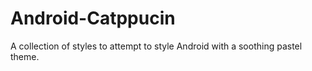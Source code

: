 # Android-Catppucin
A collection of styles to attempt to style Android with a soothing pastel theme.
